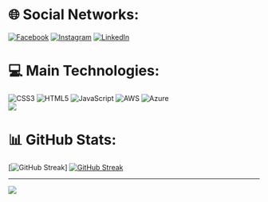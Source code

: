 
# 🌐 Social Networks:
[![Facebook](https://img.shields.io/badge/Facebook-%231877F2.svg?logo=Facebook&logoColor=white)](https://facebook.com/https://www.facebook.com/erick.Teles/) 
[![Instagram](https://img.shields.io/badge/Instagram-%23E4405F.svg?logo=Instagram&logoColor=white)](https://instagram.com/https://www.instagram.com/erick_jhonys/) 
[![LinkedIn](https://img.shields.io/badge/LinkedIn-%230077B5.svg?logo=linkedin&logoColor=white)](https://linkedin.com/in/https://www.linkedin.com/in/erick-teles-de-oliveira-0a9587155/) 

# 💻 Main Technologies:
![CSS3](https://img.shields.io/badge/css3-%231572B6.svg?style=for-the-badge&logo=css3&logoColor=white) 
![HTML5](https://img.shields.io/badge/html5-%23E34F26.svg?style=for-the-badge&logo=html5&logoColor=white) 
![JavaScript](https://img.shields.io/badge/javascript-%23323330.svg?style=for-the-badge&logo=javascript&logoColor=%23F7DF1E) 
![AWS](https://img.shields.io/badge/AWS-%23FF9900.svg?style=for-the-badge&logo=amazon-aws&logoColor=white) 
![Azure](https://img.shields.io/badge/azure-%230072C6.svg?style=for-the-badge&logo=azure-devops&logoColor=white&hide_font=true_color=gray)<br/>
![](https://github-readme-stats.vercel.app/api/top-langs/?username=erickjhonys2&theme=dark&hide_border=true_color=gray&include_all_commits=true&count_private=false&layout=compact)

# 📊 GitHub Stats:
[![GitHub Streak](https://github-readme-stats.vercel.app/api?username=erickjhonys2&theme=dark&border_radius=0&locale=pt-br&background=000000&fire=FF2D2D&ring=DD2727&stroke=DD2727&border=DD2727)]
[![GitHub Streak](https://github-readme-streak-stats.herokuapp.com?user=erickjhonys2&theme=dark&border_radius=0&locale=pt-br&background=000000&fire=FF2D2D&ring=DD2727&stroke=DD2727&border=DD2727&currStreakLabel=DD2727)](https://git.io/streak-stats)


---
[![](https://visitcount.itsvg.in/api?id=erickjhonys2&icon=0&color=0)](https://visitcount.itsvg.in)



